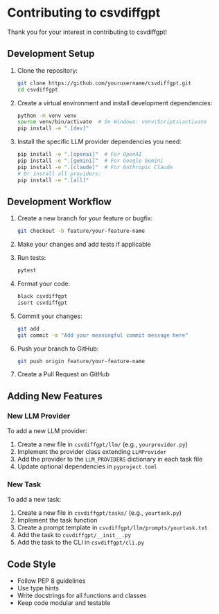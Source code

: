 # Contributing to csvdiffgpt

Thank you for your interest in contributing to csvdiffgpt!

## Development Setup

1. Clone the repository:
   ```bash
   git clone https://github.com/yourusername/csvdiffgpt.git
   cd csvdiffgpt
   ```

2. Create a virtual environment and install development dependencies:
   ```bash
   python -m venv venv
   source venv/bin/activate  # On Windows: venv\Scripts\activate
   pip install -e ".[dev]"
   ```

3. Install the specific LLM provider dependencies you need:
   ```bash
   pip install -e ".[openai]"  # For OpenAI
   pip install -e ".[gemini]"  # For Google Gemini
   pip install -e ".[claude]"  # For Anthropic Claude
   # Or install all providers:
   pip install -e ".[all]"
   ```

## Development Workflow

1. Create a new branch for your feature or bugfix:
   ```bash
   git checkout -b feature/your-feature-name
   ```

2. Make your changes and add tests if applicable

3. Run tests:
   ```bash
   pytest
   ```

4. Format your code:
   ```bash
   black csvdiffgpt
   isort csvdiffgpt
   ```

5. Commit your changes:
   ```bash
   git add .
   git commit -m "Add your meaningful commit message here"
   ```

6. Push your branch to GitHub:
   ```bash
   git push origin feature/your-feature-name
   ```

7. Create a Pull Request on GitHub

## Adding New Features

### New LLM Provider

To add a new LLM provider:

1. Create a new file in `csvdiffgpt/llm/` (e.g., `yourprovider.py`)
2. Implement the provider class extending `LLMProvider`
3. Add the provider to the `LLM_PROVIDERS` dictionary in each task file
4. Update optional dependencies in `pyproject.toml`

### New Task

To add a new task:

1. Create a new file in `csvdiffgpt/tasks/` (e.g., `yourtask.py`)
2. Implement the task function
3. Create a prompt template in `csvdiffgpt/llm/prompts/yourtask.txt`
4. Add the task to `csvdiffgpt/__init__.py`
5. Add the task to the CLI in `csvdiffgpt/cli.py`

## Code Style

- Follow PEP 8 guidelines
- Use type hints
- Write docstrings for all functions and classes
- Keep code modular and testable